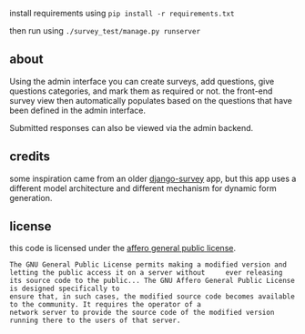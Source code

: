 install requirements using `pip install -r requirements.txt`

then run using `./survey_test/manage.py runserver`

## about

Using the admin interface you can create surveys, add questions, give questions
categories, and mark them as required or not. the front-end survey view then
automatically populates based on the questions that have been defined in the
admin interface.

Submitted responses can also be viewed via the admin backend. 

## credits 
some inspiration came from an older
[django-survey](https://github.com/flynnguy/django-survey) app, but this app
uses a different model architecture and different mechanism for dynamic form
generation. 

## license

this code is licensed under the [affero general public license](http://www.gnu.org/licenses/agpl-3.0.html). 

    The GNU General Public License permits making a modified version and letting the public access it on a server without     ever releasing its source code to the public... The GNU Affero General Public License is designed specifically to     
    ensure that, in such cases, the modified source code becomes available to the community. It requires the operator of a
    network server to provide the source code of the modified version running there to the users of that server. 
